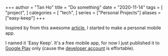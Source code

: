 +++
author = "Tan Ho"
title = "Do something"
date = "2020-11-14"
tags = [
    "project",
]
categories = [
    "tech",
]
series = ["Personal Projects"]
aliases = ["easy-keep"]
+++

Inspired by from this awesome [article][mk], I started to make a personal mobile app.
<!--more-->

I named it 'Easy Keep'. It's a free mobile app, for now I just published it to [Google Play][app] only (cause the [developer account][fee] is effortable).

[mk]: https://markmanson.net/how-to-get-motivated
[fee]: https://www.appypie.com/faqs/how-much-does-a-googleapple-developer-account-cost
[app]: https://play.google.com/store/apps/details?id=net.honhattan.easykeep